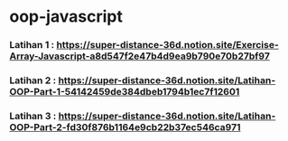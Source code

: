 # oop-javascript

### Latihan 1 : https://super-distance-36d.notion.site/Exercise-Array-Javascript-a8d547f2e47b4d9ea9b790e70b27bf97
### Latihan 2 : https://super-distance-36d.notion.site/Latihan-OOP-Part-1-54142459de384dbeb1794b1ec7f12601
### Latihan 3 : https://super-distance-36d.notion.site/Latihan-OOP-Part-2-fd30f876b1164e9cb22b37ec546ca971
